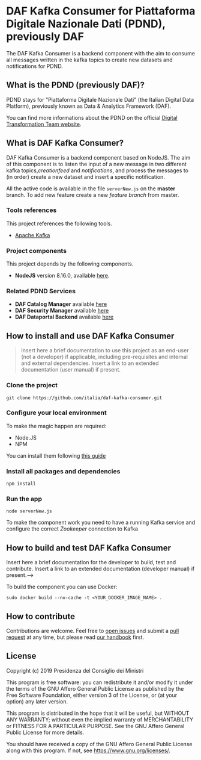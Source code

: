 # DAF Kafka Consumer for Piattaforma Digitale Nazionale Dati (PDND), previously DAF

The DAF Kafka Consumer is a backend component with the aim to consume all messages written in the kafka topics to create 
new datasets and notifications for PDND.


## What is the PDND (previously DAF)?

PDND stays for "Piattaforma Digitale Nazionale Dati" (the Italian Digital Data Platform), previously known as Data & Analytics Framework (DAF).

You can find more informations about the PDND on the official [Digital Transformation Team website](https://teamdigitale.governo.it/it/projects/daf.htm).

## What is DAF Kafka Consumer?


DAF Kafka Consumer is a backend component based on NodeJS. The aim of this component is to listen 
the input of a new message in two different kafka topics,*creationfeed* and *notifications*, 
and process the messages to (in order) create a new dataset and insert a specific notification.


All the active code is available in the file `serverNew.js` on the **master** branch. To add new feature create a new _feature branch_ from 
master. 
### Tools references

This project references the following tools.

* [Apache Kafka](https://kafka.apache.org/)

### Project components

This project depends by the following components.

* **NodeJS** version 8.16.0, available [here](https://nodejs.org/dist/v8.16.0/).

### Related PDND Services

* **DAF Catalog Manager** available [here](https://github.com/italia/daf-srv-catalog/tree/master)
* **DAF Security Manager** available [here](https://github.com/italia/daf-srv-security/tree/master)
* **DAF Dataportal Backend** available [here](https://github.com/italia/daf-dataportal-backend)

## How to install and use DAF Kafka Consumer

> Insert here a brief documentation to use this project as an end-user (not a developer) if applicable, including pre-requisites and internal and external dependencies. Insert a link to an extended documentation (user manual) if present.

### Clone the project 
```
git clone https://github.com/italia/daf-kafka-consumer.git
```

### Configure your local environment
To make the magic happen are required:
- Node.JS
- NPM

You can install them following [this guide](https://nodejs.org/en/download/package-manager/)

### Install all packages and dependencies
```
npm install
```

### Run the app
```
node serverNew.js
```

To make the component work you need to have a running Kafka service and configure the correct _Zookeeper_ 
connection to Kafka
## How to build and test DAF Kafka Consumer

<!--> Insert here a brief documentation for the developer to build, test and contribute. Insert a link to an extended documentation (developer manual) if present.-->
To build the component you can use Docker:
```
sudo docker build --no-cache -t <YOUR_DOCKER_IMAGE_NAME> .
```

## How to contribute

Contributions are welcome. Feel free to [open issues](./issues) and submit a [pull request](./pulls) at any time, but please read [our handbook](https://github.com/teamdigitale/daf-handbook) first.

## License

Copyright (c) 2019 Presidenza del Consiglio dei Ministri

This program is free software: you can redistribute it and/or modify it under the terms of the GNU Affero General Public License as published by the Free Software Foundation, either version 3 of the License, or (at your option) any later version.

This program is distributed in the hope that it will be useful, but WITHOUT ANY WARRANTY; without even the implied warranty of MERCHANTABILITY or FITNESS FOR A PARTICULAR PURPOSE. See the GNU Affero General Public License for more details.

You should have received a copy of the GNU Affero General Public License along with this program.  If not, see <https://www.gnu.org/licenses/>.
